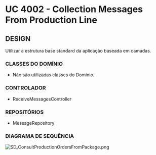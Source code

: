 # UC 4002 - Collection Messages From Production Line #

## DESIGN ##

Utilizar a estrutura base standard da aplicação baseada em camadas.

### CLASSES DO DOMÍNIO ###

* Não são utilizadas classes do Domínio.

### CONTROLADOR ###
* ReceiveMessagesController

### REPOSITÓRIOS ###
* MessageRepository 

### DIAGRAMA DE SEQUÊNCIA ###

![SD_ConsultProductionOrdersFromPackage.png](SD_CollectionMessagesFromProductionLine.png)
